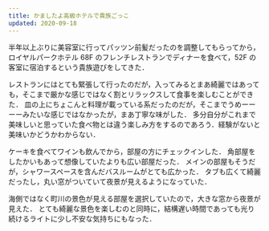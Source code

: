 ```yaml
---
title: かましたよ高級ホテルで貴族ごっこ
updated: 2020-09-18
---
```


半年以上ぶりに美容室に行ってパッツン前髪だったのを調整してもらってから，
ロイヤルパークホテル 68F のフレンチレストランでディナーを食べて，52F の客室に宿泊するという貴族遊びをしてきた．

レストランにはとても緊張して行ったのだが，入ってみるとまあ綺麗ではあっても，そこまで厳かな感じではなく割とリラックスして食事を楽しむことができた．
皿の上にちょこんと料理が載っている系だったのだが，そこまでうめーーーーみたいな感じではなかったが，まあ丁寧な味がした．
多分自分がこれまで美味しいと思っていた食べ物とは違う楽しみ方をするのであろう．経験がないと美味いかどうかわからない．

ケーキを食べてワインも飲んでから，部屋の方にチェックインした．
角部屋をしたかいもあって想像していたよりも広い部屋だった．
メインの部屋もそうだが，シャワースペースを含んだバスルームがとても広かった．
タブも広くて綺麗だったし，丸い窓がついていて夜景が見えるようになっていた．

海側ではなく町川の景色が見える部屋を選択していたので，大きな窓から夜景が見えた．
とても綺麗な景色を楽しむのと同時に，結構遅い時間であっても光り続けるライトに少し不安な気持ちにもなった．
